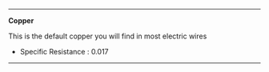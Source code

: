 -------------
__Copper__ 

This is the default copper you will find in most electric wires

* Specific Resistance : 0.017  

-------------
